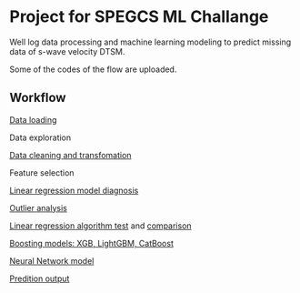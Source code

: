 # Project for SPEGCS ML Challange  

Well log data processing and machine learning modeling to predict missing data of s-wave velocity DTSM.

Some of the codes of the flow are uploaded. 

## Workflow

[Data loading](load_las_data.ipynb)

Data exploration

[Data cleaning and transfomation](data_prep_ts_bal_trans.ipynb)

Feature selection 

[Linear regression model diagnosis](model_xn_diagn.ipynb)

[Outlier analysis](data_prep_outlier.ipynb)

[Linear regression algorithm test](models_xn_cv.ipynb) and [comparison](models_cmp.ipynb)

[Boosting models: XGB, LightGBM, CatBoost](model_gb.ipynb)

[Neural Network model](model_nn.ipynb)

[Predition output](pred_output.ipynb)
